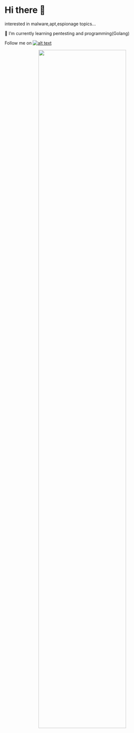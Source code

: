 # Hi there 👋

interested in malware,apt,espionage topics...

🌱 I’m currently learning pentesting and programming(Golang)

Follow me on [![alt text][1.2]][1]
<!-- Please don't remove this: Grab your social icons from https://github.com/carlsednaoui/gitsocial -->
<!-- display the social media buttons in your README -->

<!-- links to social media icons -->
<!-- no need to change these -->

<!-- icons with padding -->

[1.1]: http://i.imgur.com/tXSoThF.png (twitter icon with padding)
<!-- icons without padding -->

[1.2]: http://i.imgur.com/wWzX9uB.png (twitter icon without padding)



<!-- links to your social media accounts -->
<!-- update these accordingly -->

[1]: http://www.twitter.com/re4lHenri

<!-- Please don't remove this: Grab your social icons from https://github.com/carlsednaoui/gitsocial -->
<p align="center"><img width="75%" src="https://github-readme-stats.sabesansathananthan.vercel.app/api?username=3rkut&show_icons=true&hide_border=true&count_private=true&include_all_commits=true&theme=radical&card_width=500" /></p>
